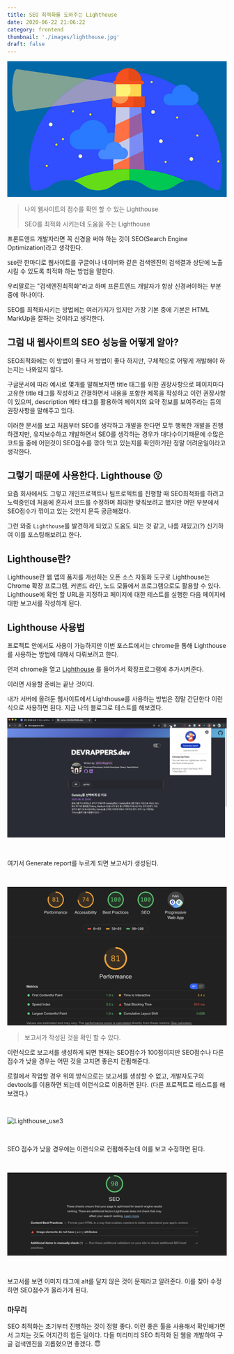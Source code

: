 ```yaml
---
title: SEO 최적화를 도와주는 Lighthouse
date: 2020-06-22 21:06:22
category: frontend
thumbnail: './images/lighthouse.jpg'
draft: false
---
```


![lighthouse](./images/lighthouse.jpg)

> 나의 웹사이트의 점수를 확인 할 수 있는 Lighthouse
>
> SEO를 최적화 시키는데 도움을 주는 Lighthouse

프론트엔드 개발자라면 꼭 신경을 써야 하는 것이 SEO(Search Engine Optimization)라고 생각한다.

`SEO`란 한마디로 웹사이트를 구글이나 네이버와 같은 검색엔진의 검색결과 상단에 노출시킬 수 있도록 최적화 하는 방법을 말한다.

우리말로는 "검색엔진최적화"라고 하며 프론트엔드 개발자가 항상 신경써야하는 부분 중에 하나이다.

SEO를 최적화시키는 방법에는 여러가지가 있지만 가장 기본 중에 기본은 HTML MarkUp을 잘하는 것이라고 생각한다.

## 그럼 내 웹사이트의 SEO 성능을 어떻게 알아?

SEO최적화에는 이 방법이 좋다 저 방법이 좋다 하지만, 구체적으로 어떻게 개발해야 하는지는 나와있지 않다.

구글문서에 따라 예시로 몇개를 말해보자면 title 태그를 위한 권장사항으로 페이지마다 고유한 title 태그를 작성하고 간결하면서 내용을 포함한 제목을 작성하고 이런 권장사항이 있으며,
description 메타 태그를 활용하여 페이지의 요약 정보를 보여주라는 등의 권장사항을 말해주고 있다. 

이러한 문서를 보고 처음부터 SEO를 생각하고 개발을 한다면 모두 행복한 개발을 진행하겠지만, 유지보수하고 개발하면서 SEO를 생각하는 경우가 대다수이기때문에 수많은 코드들 중에 어떤것이 SEO점수를 깎아 
먹고 있는지를 확인하기란 정말 어려운일이라고 생각한다.


## 그렇기 때문에 사용한다. Lighthouse 😗

요즘 회사에서도 그렇고 개인프로젝트나 팀프로젝트를 진행할 때 SEO최적화를 하려고 노력중인데 처음에 혼자서 코드를 수정하며 최대한 맞춰보려고 했지만 어떤 부분에서 SEO점수가 깎이고 있는
것인지 문득 궁금해졌다. 

그런 와중 `Lighthouse`를 발견하게 되었고 도움도 되는 것 같고, 나름 재밌고(?) 신기하여 이를 포스팅해보려고 한다.

## Lighthouse란?

Lighthouse란 웹 앱의 품지를 개선하는 오픈 소스 자동화 도구로 Lighthouse는 Chrome 확장 프로그램, 커맨드 라인, 노드 모듈에서 프로그램으로도 활용할 수 있다. 
Lighthouse에 확인 할 URL을 지정하고 페이지에 대한 테스트를 실행한 다음 페이지에 대한 보고서를 작성하게 된다. 

## Lighthouse 사용법 

프로젝트 안에서도 사용이 가능하지만 이번 포스트에서는 chrome을 통해 Lighthouse를 사용하는 방법에 대해서 다뤄보려고 한다. 

먼저 chrome을 열고 [Lighthouse](https://developers.google.com/web/tools/lighthouse/) 를 들어가서 확장프로그램에 추가시켜준다. 

이러면 사용할 준비는 끝난 것이다. 

내가 서버에 올려둔 웹사이트에서 Lighthouse를 사용하는 방법은 정말 간단한다 이런식으로 사용하면 된다.
지금 나의 블로그로 테스트를 해보겠다.

![Lighthouse_use1](./images/light_screenshot1.png)

<br/>

여기서 Generate report를 누르게 되면 보고서가 생성된다.

<br/>

![Lighthouse_use2](./images/light_screenshot2.png)
> 보고서가 작성된 것을 확인 할 수 있다.

이런식으로 보고서를 생성하게 되면 현재는 SEO점수가 100점이지만 SEO점수나 다른 점수가 낮을 경우는 어떤 것을 고치면 좋은지 컨펌해준다.

로컬에서 작업할 경우 위의 방식으로는 보고서를 생성할 수 없고, 개발자도구의 devtools를 이용하면 되는데 이런식으로 이용하면 된다. (다른 프로젝트로 테스트를 해보겠다.)

<br/>

![Lighthouse_use3](./images/light_screenshot3.png)

<br/>

SEO 점수가 낮을 경우에는 이런식으로 컨펌해주는데 이를 보고 수정하면 된다.

<br/>

![Lighthouse_use4](./images/light_screenshot4.png)

<br/>

보고서를 보면 이미지 태그에 alt를 달지 않은 것이 문제라고 알려준다. 이를 찾아 수정하면 SEO점수가 올라가게 된다.

### 마무리 

SEO 최적화는 초기부터 진행하는 것이 정말 좋다. 이런 좋은 툴을 사용해서 확인해가면서 고치는 것도 어지간히 힘든 일이다. 다들 미리미리 SEO 최적화 된 웹을 개발하여 구글 검색엔진을 괴롭혔으면 좋겠다. 😇
